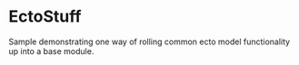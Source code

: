EctoStuff
=========

Sample demonstrating one way of rolling common ecto model functionality up into a base module.
